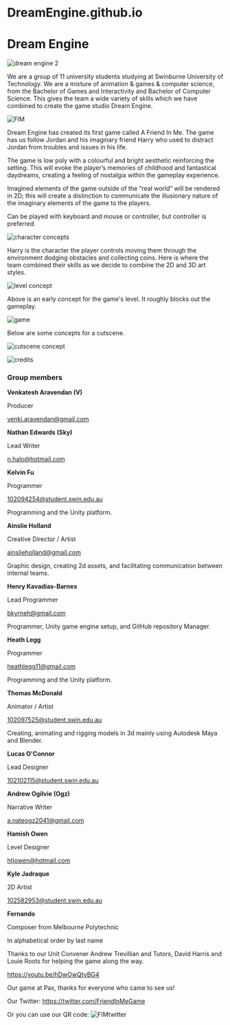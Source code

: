 # DreamEngine.github.io
<h1>Dream Engine</h1>

![dream engine 2](https://user-images.githubusercontent.com/84751545/195843705-61d4c739-3e38-45cd-bc39-b1d394967951.png)

We are a group of 11 university students studying at Swinburne University of Technology. We are a mixture of animation & games & computer science, from the Bachelor of Games and Interactivity and Bachelor of Computer Science. This gives the team a wide variety of skills which we have combined to create the game studio Dream Engine.

![FIM](https://user-images.githubusercontent.com/84751545/195839113-48ba049c-de08-4ca3-8f5e-7ace4b6e18a8.png)

Dream Engine has created its first game called A Friend In Me. The game has us follow Jordan and his imaginary friend Harry who used to distract Jordan from troubles and issues in his life.

The game is low poly with a colourful and bright aesthetic reinforcing the setting. This will evoke the player’s memories of childhood and fantastical daydreams, creating a feeling of nostalgia within the gameplay experience.

 Imagined elements of the game outside of the “real world” will be rendered in 2D; this will create a distinction to communicate the illusionary nature of the imaginary elements of the game to the players.

Can be played with keyboard and mouse or controller, but controller is preferred.

![character concepts](https://user-images.githubusercontent.com/84751545/195843012-4c78f27c-b4e9-4fa8-a1c4-ab2ff0c1179b.png)

Harry is the character the player controls moving them through the environment dodging obstacles and collecting coins. Here is where the team combined their skills as we decide to combine the 2D and 3D art styles.

![level concept](https://user-images.githubusercontent.com/84751545/195839784-e07757a0-aa54-4e1c-83f8-bd627abb6dae.png)

Above is an early concept for the game's level. It roughly blocks out the gameplay.

![game](https://user-images.githubusercontent.com/84751545/195839863-ecdffc24-5bfc-40b9-81dc-01ac8d1cd4e5.png)

Below are some concepts for a cutscene.

![cutscene concept](https://user-images.githubusercontent.com/84751545/195840015-1aa389ac-f278-488c-85b7-66a88acab938.png)

![credits](https://user-images.githubusercontent.com/84751545/195840206-a876103d-4090-4317-8dc0-a5fccce60a0c.png)

<h3> Group members </h3>

<b> Venkatesh Aravendan (V) </b>

Producer

venki.aravendan@gmail.com

<b> Nathan Edwards (Sky) </b>

Lead Writer

n.halo@hotmail.com

<b> Kelvin Fu </b>

Programmer

102094254@student.swin.edu.au

Programming and the Unity platform.

<b> Ainslie Holland </b>

Creative Director / Artist

ainslieholland@gmail.com

Graphic design, creating 2d assets, and facilitating communication between internal teams.

<b> Henry Kavadias-Barnes </b>

Lead Programmer

bkyrneh@gmail.com

Programmer, Unity game engine setup, and GitHub repository Manager.

<b> Heath Legg </b>

Programmer

heathlegg11@gmail.com

Programming and the Unity platform.

<b> Thomas McDonald </b>

Animator / Artist

102097525@student.swin.edu.au

Creating, animating and rigging models in 3d mainly using Autodesk Maya and Blender.

<b> Lucas O'Connor </b>

Lead Designer

102102115@student.swin.edu.au

<b> Andrew Ogilvie (Ogz) </b>

Narrative Writer

 a.nateogz2041@gmail.com

<b> Hamish Owen </b>

Level Designer

 htjowen@hotmail.com


 <b> Kyle Jadraque </b>

 2D Artist

 102582953@student.swin.edu.au


 <b> Fernando </b>

 Composer from Melbourne Polytechnic

In alphabetical order by last name

Thanks to our Unit Convener Andrew Trevillian and Tutors, David Harris and Louie Roots for helping the game along the way.

https://youtu.be/hDwOwQtyBG4

Our game at Pax, thanks for everyone who came to see us!

Our Twitter: https://twitter.com/FriendInMeGame

Or you can use our QR code:
![FIMtwitter](https://user-images.githubusercontent.com/84751545/195841577-bce7786c-2b31-4669-9a53-b956e4b40608.png)
